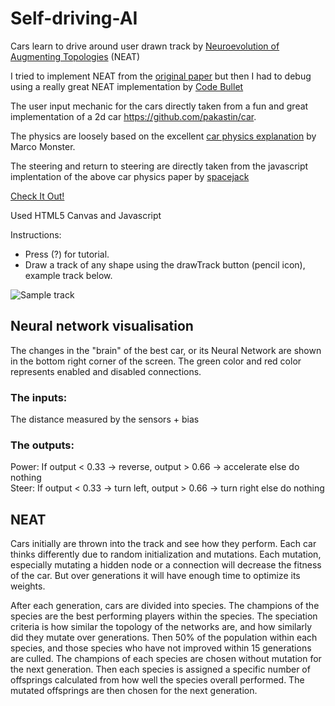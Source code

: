 # Self-driving-AI

Cars learn to drive around user drawn track by [Neuroevolution of Augmenting Topologies](https://en.wikipedia.org/wiki/Neuroevolution_of_augmenting_topologies) (NEAT)

I tried to implement NEAT from the [original paper](http://nn.cs.utexas.edu/downloads/papers/stanley.ec02.pdf) but then I had to debug using a really great NEAT implementation by [Code Bullet](https://github.com/Code-Bullet/NEAT-Template-JavaScript)

The user input mechanic for the cars directly taken from a fun and great implementation of a 2d car https://github.com/pakastin/car. 

The physics are loosely based on the excellent [car physics explanation](https://asawicki.info/Mirror/Car%20Physics%20for%20Games/Car%20Physics%20for%20Games.html) by Marco Monster.

The steering and return to steering are directly taken from the javascript implentation of the above car physics paper by [spacejack](https://github.com/spacejack/carphysics2d)


[Check It Out!](https://manassarpatwar.github.io/Self-driving-AI/)

Used HTML5 Canvas and Javascript

Instructions:
* Press (?) for tutorial.
* Draw a track of any shape using the drawTrack button (pencil icon), example track below.

![Sample track](https://user-images.githubusercontent.com/44678221/78273971-26041000-752d-11ea-9071-d794c5fa8df5.png)

## Neural network visualisation
The changes in the "brain" of the best car, or its Neural Network are shown in the bottom right corner of the screen.
The green color and red color represents enabled and disabled connections.

### The inputs:
The distance measured by the sensors + bias

### The outputs:
Power: If output < 0.33 -> reverse, output > 0.66 -> accelerate else do nothing  
Steer: If output < 0.33 -> turn left, output > 0.66 -> turn right else do nothing

## NEAT
Cars initially are thrown into the track and see how they perform. Each car thinks differently due to random initialization and mutations. Each mutation, especially mutating a hidden node or a connection will decrease the fitness of the car. But over generations it will have enough time to optimize its weights.

After each generation, cars are divided into species. The champions of the species are the best performing players within the species. The speciation criteria is how similar the topology of the networks are, and how similarly did they mutate over generations. Then 50% of the population within each species, and those species who have not improved within 15 generations are culled. The champions of each species are chosen without mutation for the next generation. Then each species is assigned a specific number of offsprings calculated from how well the species overall performed. The mutated offsprings are then chosen for the next generation.
